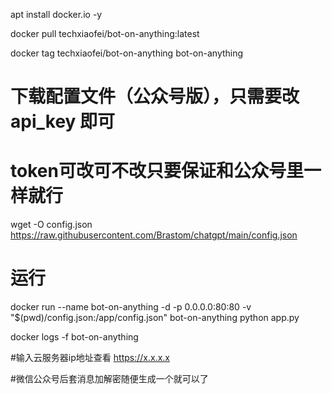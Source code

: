 apt install docker.io -y

docker pull techxiaofei/bot-on-anything:latest

docker tag techxiaofei/bot-on-anything bot-on-anything

# 下载配置文件（公众号版），只需要改 api_key 即可
# token可改可不改只要保证和公众号里一样就行

wget -O config.json https://raw.githubusercontent.com/Brastom/chatgpt/main/config.json
# 运行
docker run --name bot-on-anything -d -p 0.0.0.0:80:80 -v "$(pwd)/config.json:/app/config.json" bot-on-anything python app.py

docker logs -f bot-on-anything


#输入云服务器ip地址查看
https://x.x.x.x

#微信公众号后套消息加解密随便生成一个就可以了
